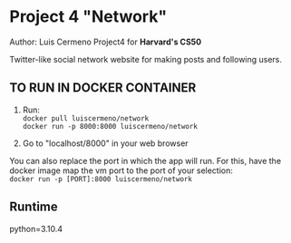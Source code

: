 # Project 4 "Network"
Author: Luis Cermeno
Project4 for **Harvard's CS50**

Twitter-like social network website for making posts and following users.


## TO RUN IN DOCKER CONTAINER

1. Run:  
`docker pull luiscermeno/network`  
`docker run -p 8000:8000 luiscermeno/network`

2. Go to "localhost/8000" in your web browser

You can also replace the port in which the app will run. For this, have the docker image map the vm port to the port of your selection:  
`docker run -p [PORT]:8000 luiscermeno/network`  


## Runtime
python=3.10.4
